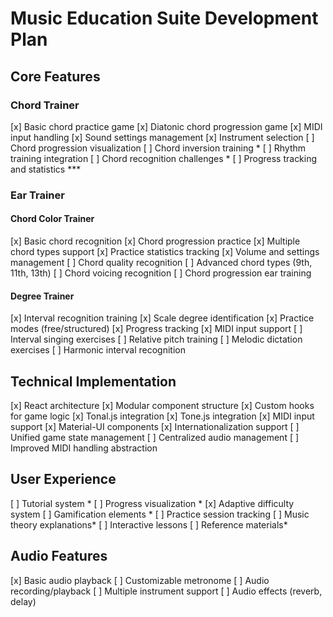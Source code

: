 # Music Education Suite Development Plan

## Core Features
### Chord Trainer
[x] Basic chord practice game
[x] Diatonic chord progression game
[x] MIDI input handling
[x] Sound settings management
[x] Instrument selection
[ ] Chord progression visualization
[ ] Chord inversion training *
[ ] Rhythm training integration
[ ] Chord recognition challenges *
[ ] Progress tracking and statistics ***

### Ear Trainer
#### Chord Color Trainer
[x] Basic chord recognition
[x] Chord progression practice
[x] Multiple chord types support
[x] Practice statistics tracking
[x] Volume and settings management
[ ] Chord quality recognition
[ ] Advanced chord types (9th, 11th, 13th)
[ ] Chord voicing recognition
[ ] Chord progression ear training

#### Degree Trainer
[x] Interval recognition training
[x] Scale degree identification
[x] Practice modes (free/structured)
[x] Progress tracking
[x] MIDI input support
[ ] Interval singing exercises
[ ] Relative pitch training
[ ] Melodic dictation exercises
[ ] Harmonic interval recognition

## Technical Implementation
[x] React architecture
[x] Modular component structure
[x] Custom hooks for game logic
[x] Tonal.js integration
[x] Tone.js integration
[x] MIDI input support
[x] Material-UI components
[x] Internationalization support
[ ] Unified game state management
[ ] Centralized audio management
[ ] Improved MIDI handling abstraction

## User Experience
[ ] Tutorial system *
[ ] Progress visualization *
[x] Adaptive difficulty system 
[ ] Gamification elements *
[ ] Practice session tracking
[ ] Music theory explanations*
[ ] Interactive lessons
[ ] Reference materials*

## Audio Features
[x] Basic audio playback
[ ] Customizable metronome
[ ] Audio recording/playback
[ ] Multiple instrument support
[ ] Audio effects (reverb, delay)